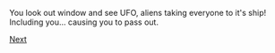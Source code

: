 You look out window and see UFO, aliens taking everyone to it's ship! Including you… causing you to pass out.

[Next](../3coffin.md)